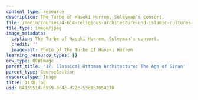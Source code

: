 ```yaml
---
content_type: resource
description: The Turbe of Haseki Hurrem, Suleyman's consort.
file: /media/courses/4-614-religious-architecture-and-islamic-cultures-fall-2002/8413551d65590c4cd72c53d1b7054270_1138.jpg
file_type: image/jpeg
image_metadata:
  caption: The Turbe of Haseki Hurrem, Suleyman's consort.
  credit: ''
  image-alt: Photo of The Turbe of Haseki Hurrem
learning_resource_types: []
ocw_type: OCWImage
parent_title: '17. Classical Ottoman Architecture: The Age of Sinan'
parent_type: CourseSection
resourcetype: Image
title: 1138.jpg
uid: 8413551d-6559-0c4c-d72c-53d1b7054270
---
```

